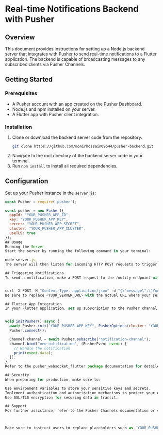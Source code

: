 # Real-time Notifications Backend with Pusher

## Overview

This document provides instructions for setting up a Node.js backend server that integrates with Pusher to send real-time notifications to a Flutter application. The backend is capable of broadcasting messages to any subscribed clients via Pusher Channels.

## Getting Started

### Prerequisites

- A Pusher account with an app created on the Pusher Dashboard.
- Node.js and npm installed on your server.
- A Flutter app with Pusher client integration.

### Installation

1. Clone or download the backend server code from the repository.
    ```bash
    git clone https://github.com/monirhossain09544/pusher-backend.git
    ```
2. Navigate to the root directory of the backend server code in your terminal.
3. Run `npm install` to install all required dependencies.

## Configuration

Set up your Pusher instance in the `server.js`:

```javascript
const Pusher = require('pusher');

const pusher = new Pusher({
  appId: "YOUR_PUSHER_APP_ID",
  key: "YOUR_PUSHER_APP_KEY",
  secret: "YOUR_PUSHER_APP_SECRET",
  cluster: "YOUR_PUSHER_APP_CLUSTER",
  useTLS: true
});
## Usage
Running the Server
Start the server by running the following command in your terminal:

node server.js
The server will then listen for incoming HTTP POST requests to trigger notifications.

## Triggering Notifications
To send a notification, make a POST request to the /notify endpoint with a JSON payload containing the message. This can be done using Postman or via curl:


curl -X POST -H "Content-Type: application/json" -d "{\"message\":\"Your notification message\"}" http://<YOUR_SERVER_URL>:3000/notify
Be sure to replace <YOUR_SERVER_URL> with the actual URL where your server is hosted.

## Flutter App Integration
In your Flutter application, set up subscription to the Pusher channel to listen for messages as shown in the example below:


void initPusher() async {
  await Pusher.init("YOUR_PUSHER_APP_KEY", PusherOptions(cluster: "YOUR_PUSHER_APP_CLUSTER"));
  Pusher.connect();

  Channel channel = await Pusher.subscribe("notification-channel");
  channel.bind("new-notification", (PusherEvent event) {
    // Handle the notification
    print(event.data);
  });
}
Refer to the pusher_websocket_flutter package documentation for detailed integration steps.

## Security
When preparing for production, make sure to:

Use environment variables to store your sensitive keys and secrets.
Implement authentication and authorization mechanisms to protect your endpoints.
Use SSL/TLS encryption for securing data in transit.

## Support
For further assistance, refer to the Pusher Channels documentation or contact Pusher support.



Make sure to instruct users to replace placeholders such as `YOUR_PUSHER_APP_ID`, `YOUR_PUSHER_APP_KEY`, `YOUR_PUSHER_APP_SECRET`, `YOUR_PUSHER_APP_CLUSTER`, and `<YOUR_SERVER_URL>` with their actual Pusher credentials and server URL. This README provides basic instructions for setting up the server, triggering notifications, and integrating with a Flutter app, as well as emphasizes security considerations for production.






